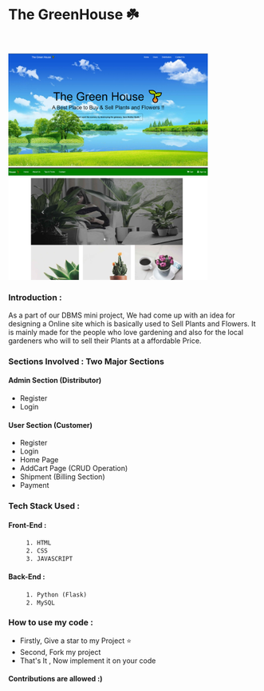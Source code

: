 <h1 align="left">The GreenHouse ☘️ </h1><br>
<p float="left">
  <img src="Screenshots/Screenshot (62).png" width="400" />
  <img src="Screenshots/Screenshot (63).png" width="400" /> 
</p>

### Introduction :  
As a part of our DBMS mini project, We had come up with an idea for designing a Online site which is basically used to Sell Plants and Flowers. It is mainly made for the people who love gardening and also for the local gardeners who will to sell their Plants at a affordable Price.

### Sections Involved : Two Major Sections
#### Admin Section (Distributor)
* Register
* Login

#### User Section (Customer)
* Register
* Login
* Home Page
* AddCart Page (CRUD Operation)
* Shipment (Billing Section)
* Payment 

### Tech Stack Used : 
  #### Front-End :
         1. HTML
         2. CSS
         3. JAVASCRIPT

  #### Back-End :
         1. Python (Flask)
         2. MySQL 
         
 ### How to use my code :
* Firstly, Give a star to my Project ⭐
* Second, Fork my project
* That's It , Now implement it on your code

#### Contributions are allowed :)
 
 
         
